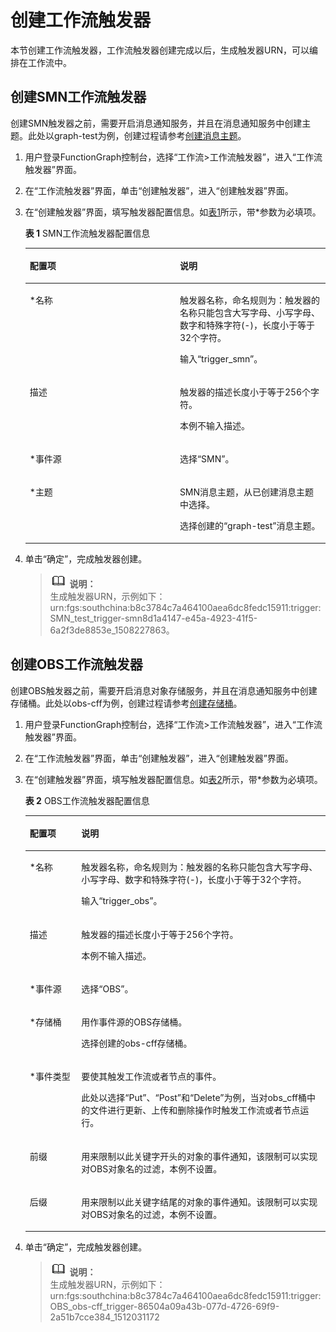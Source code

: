 # 创建工作流触发器<a name="ZH-CN_TOPIC_0236451525"></a>

本节创建工作流触发器，工作流触发器创建完成以后，生成触发器URN，可以编排在工作流中。

## 创建SMN工作流触发器<a name="section099173617432"></a>

创建SMN触发器之前，需要开启消息通知服务，并且在消息通知服务中创建主题。此处以graph-test为例，创建过程请参考[创建消息主题](https://support.huaweicloud.com/usermanual-smn/zh-cn_topic_0043961401.html)。

1.  用户登录FunctionGraph控制台，选择“工作流\>工作流触发器”，进入“工作流触发器”界面。
2.  在“工作流触发器”界面，单击“创建触发器”，进入“创建触发器”界面。
3.  在“创建触发器”界面，填写触发器配置信息。如[表1](#table16705107144049)所示，带\*参数为必填项。

    **表 1**  SMN工作流触发器配置信息

    <a name="table16705107144049"></a>
    <table><thead align="left"><tr id="row14493034144049"><th class="cellrowborder" valign="top" width="50%" id="mcps1.2.3.1.1"><p id="p29330435144049"><a name="p29330435144049"></a><a name="p29330435144049"></a>配置项</p>
    </th>
    <th class="cellrowborder" valign="top" width="50%" id="mcps1.2.3.1.2"><p id="p26955041144049"><a name="p26955041144049"></a><a name="p26955041144049"></a>说明</p>
    </th>
    </tr>
    </thead>
    <tbody><tr id="row41268785144049"><td class="cellrowborder" valign="top" width="50%" headers="mcps1.2.3.1.1 "><p id="p54437320144049"><a name="p54437320144049"></a><a name="p54437320144049"></a>*名称</p>
    </td>
    <td class="cellrowborder" valign="top" width="50%" headers="mcps1.2.3.1.2 "><p id="p47346762144049"><a name="p47346762144049"></a><a name="p47346762144049"></a>触发器名称，命名规则为：触发器的名称只能包含大写字母、小写字母、数字和特殊字符(-)，长度小于等于32个字符。</p>
    <p id="p17455653143240"><a name="p17455653143240"></a><a name="p17455653143240"></a>输入“trigger_smn”。</p>
    </td>
    </tr>
    <tr id="row23467680144049"><td class="cellrowborder" valign="top" width="50%" headers="mcps1.2.3.1.1 "><p id="p21833904144049"><a name="p21833904144049"></a><a name="p21833904144049"></a>描述</p>
    </td>
    <td class="cellrowborder" valign="top" width="50%" headers="mcps1.2.3.1.2 "><p id="p23715809144049"><a name="p23715809144049"></a><a name="p23715809144049"></a>触发器的描述长度小于等于256个字符。</p>
    <p id="p4883782116354"><a name="p4883782116354"></a><a name="p4883782116354"></a>本例不输入描述。</p>
    </td>
    </tr>
    <tr id="row12115693144049"><td class="cellrowborder" valign="top" width="50%" headers="mcps1.2.3.1.1 "><p id="p41847090144049"><a name="p41847090144049"></a><a name="p41847090144049"></a>*事件源</p>
    </td>
    <td class="cellrowborder" valign="top" width="50%" headers="mcps1.2.3.1.2 "><p id="p34171115144049"><a name="p34171115144049"></a><a name="p34171115144049"></a>选择“SMN”。</p>
    </td>
    </tr>
    <tr id="row24296947143325"><td class="cellrowborder" valign="top" width="50%" headers="mcps1.2.3.1.1 "><p id="p54660729143339"><a name="p54660729143339"></a><a name="p54660729143339"></a>*主题</p>
    </td>
    <td class="cellrowborder" valign="top" width="50%" headers="mcps1.2.3.1.2 "><p id="p3641961992349"><a name="p3641961992349"></a><a name="p3641961992349"></a>SMN消息主题，从已创建消息主题中选择。</p>
    <p id="p65442965143339"><a name="p65442965143339"></a><a name="p65442965143339"></a>选择创建的“graph-test”消息主题。</p>
    </td>
    </tr>
    </tbody>
    </table>


1.  单击“确定”，完成触发器创建。

    >![](public_sys-resources/icon-note.gif) **说明：**   
    >生成触发器URN，示例如下：urn:fgs:southchina:b8c3784c7a464100aea6dc8fedc15911:trigger:SMN\_test\_trigger-smn8d1a4147-e45a-4923-41f5-6a2f3de8853e\_1508227863。  


## 创建OBS工作流触发器<a name="section1455021317121"></a>

创建OBS触发器之前，需要开启消息对象存储服务，并且在消息通知服务中创建存储桶。此处以obs-cff为例，创建过程请参考[创建存储桶](https://support.huaweicloud.com/usermanual-obs/obs_03_0306.html)。

1.  用户登录FunctionGraph控制台，选择“工作流\>工作流触发器”，进入“工作流触发器”界面。
2.  在“工作流触发器”界面，单击“创建触发器”，进入“创建触发器”界面。
3.  在“创建触发器”界面，填写触发器配置信息。如[表2](#table396812714132)所示，带\*参数为必填项。

    **表 2**  OBS工作流触发器配置信息

    <a name="table396812714132"></a>
    <table><thead align="left"><tr id="row1796862710134"><th class="cellrowborder" valign="top" width="17.19%" id="mcps1.2.3.1.1"><p id="p17968132710133"><a name="p17968132710133"></a><a name="p17968132710133"></a>配置项</p>
    </th>
    <th class="cellrowborder" valign="top" width="82.80999999999999%" id="mcps1.2.3.1.2"><p id="p49681227161314"><a name="p49681227161314"></a><a name="p49681227161314"></a>说明</p>
    </th>
    </tr>
    </thead>
    <tbody><tr id="row20976192714132"><td class="cellrowborder" valign="top" width="17.19%" headers="mcps1.2.3.1.1 "><p id="p19978727151318"><a name="p19978727151318"></a><a name="p19978727151318"></a>*名称</p>
    </td>
    <td class="cellrowborder" valign="top" width="82.80999999999999%" headers="mcps1.2.3.1.2 "><p id="p5980192712131"><a name="p5980192712131"></a><a name="p5980192712131"></a>触发器名称，命名规则为：触发器的名称只能包含大写字母、小写字母、数字和特殊字符(-)，长度小于等于32个字符。</p>
    <p id="p18981182771312"><a name="p18981182771312"></a><a name="p18981182771312"></a>输入“trigger_obs”。</p>
    </td>
    </tr>
    <tr id="row1898312714137"><td class="cellrowborder" valign="top" width="17.19%" headers="mcps1.2.3.1.1 "><p id="p209851127111319"><a name="p209851127111319"></a><a name="p209851127111319"></a>描述</p>
    </td>
    <td class="cellrowborder" valign="top" width="82.80999999999999%" headers="mcps1.2.3.1.2 "><p id="p0987527201314"><a name="p0987527201314"></a><a name="p0987527201314"></a>触发器的描述长度小于等于256个字符。</p>
    <p id="p15988122791314"><a name="p15988122791314"></a><a name="p15988122791314"></a>本例不输入描述。</p>
    </td>
    </tr>
    <tr id="row29891927191318"><td class="cellrowborder" valign="top" width="17.19%" headers="mcps1.2.3.1.1 "><p id="p1699015273137"><a name="p1699015273137"></a><a name="p1699015273137"></a>*事件源</p>
    </td>
    <td class="cellrowborder" valign="top" width="82.80999999999999%" headers="mcps1.2.3.1.2 "><p id="p59945277134"><a name="p59945277134"></a><a name="p59945277134"></a>选择“OBS”。</p>
    </td>
    </tr>
    <tr id="row1199513279133"><td class="cellrowborder" valign="top" width="17.19%" headers="mcps1.2.3.1.1 "><p id="p199971827121312"><a name="p199971827121312"></a><a name="p199971827121312"></a>*存储桶</p>
    </td>
    <td class="cellrowborder" valign="top" width="82.80999999999999%" headers="mcps1.2.3.1.2 "><p id="p15998727181312"><a name="p15998727181312"></a><a name="p15998727181312"></a>用作事件源的OBS存储桶。</p>
    <p id="p1599972761313"><a name="p1599972761313"></a><a name="p1599972761313"></a>选择创建的obs-cff存储桶。</p>
    </td>
    </tr>
    <tr id="row131931753203118"><td class="cellrowborder" valign="top" width="17.19%" headers="mcps1.2.3.1.1 "><p id="p151931753123117"><a name="p151931753123117"></a><a name="p151931753123117"></a>*事件类型</p>
    </td>
    <td class="cellrowborder" valign="top" width="82.80999999999999%" headers="mcps1.2.3.1.2 "><p id="p32389141113256"><a name="p32389141113256"></a><a name="p32389141113256"></a>要使其触发工作流或者节点的事件。</p>
    <p id="p50102754113611"><a name="p50102754113611"></a><a name="p50102754113611"></a>此处以选择“Put”、“Post”和“Delete”为例，当对obs_cff桶中的文件进行更新、上传和删除操作时触发工作流或者节点运行。</p>
    </td>
    </tr>
    <tr id="row39216573319"><td class="cellrowborder" valign="top" width="17.19%" headers="mcps1.2.3.1.1 "><p id="p392857183111"><a name="p392857183111"></a><a name="p392857183111"></a>前缀</p>
    </td>
    <td class="cellrowborder" valign="top" width="82.80999999999999%" headers="mcps1.2.3.1.2 "><p id="p5921957193115"><a name="p5921957193115"></a><a name="p5921957193115"></a>用来限制以此关键字开头的对象的事件通知，该限制可以实现对OBS对象名的过滤，本例不设置。</p>
    </td>
    </tr>
    <tr id="row81981010324"><td class="cellrowborder" valign="top" width="17.19%" headers="mcps1.2.3.1.1 "><p id="p31983043216"><a name="p31983043216"></a><a name="p31983043216"></a>后缀</p>
    </td>
    <td class="cellrowborder" valign="top" width="82.80999999999999%" headers="mcps1.2.3.1.2 "><p id="p1206200123216"><a name="p1206200123216"></a><a name="p1206200123216"></a>用来限制以此关键字结尾的对象的事件通知。该限制可以实现对OBS对象名的过滤，本例不设置。</p>
    </td>
    </tr>
    </tbody>
    </table>


1.  单击“确定”，完成触发器创建。

    >![](public_sys-resources/icon-note.gif) **说明：**   
    >生成触发器URN，示例如下：urn:fgs:southchina:b8c3784c7a464100aea6dc8fedc15911:trigger:OBS\_obs-cff\_trigger-86504a09a43b-077d-4726-69f9-2a51b7cce384\_1512031172  


